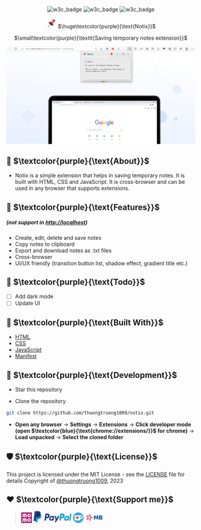 <div align="center">
  <img src="https://img.shields.io/badge/w3c-validated-brightgreen" alt="w3c_badge" />
  <img src="https://img.shields.io/github/languages/code-size/thuongtruong1009/notix" alt="w3c_badge" />
  <img src="https://img.shields.io/github/license/thuongtruong1009/notix" alt="w3c_badge" />

  <img src="icons/icon48.png" width="28" height="28" /> $\huge\textcolor{purple}{\text{Notix}}$

  $\small\textcolor{purple}{\textit{Saving temporary notes extension}}$
</div>

![Preview](public/preview.png)

## 📢 $\textcolor{purple}{\text{About}}$

* Notix is a simple extension that helps in saving temporary notes. It is built with HTML, CSS and JavaScript. It is cross-browser and can be used in any browser that supports extensions.

## 🎉 $\textcolor{purple}{\text{Features}}$

##### (not support in <ins>http://localhost</ins>)

-   Create, edit, delete and save notes
-   Copy notes to clipboard
-   Export and download notes as .txt files
-   Cross-browser
-   UI/UX friendly (transition button list, shadow effect, gradient title etc.)

## 🎯 $\textcolor{purple}{\text{Todo}}$

-   [ ] Add dark mode
-   [ ] Update UI

## 🧩 $\textcolor{purple}{\text{Built With}}$

-   [HTML](https://www.w3schools.com/html/)
-   [CSS](https://www.w3schools.com/css/)
-   [JavaScript](https://www.w3schools.com/js/)
-   [Manifest](https://developer.chrome.com/docs/extensions/mv3/manifest/)

## 🔨 $\textcolor{purple}{\text{Development}}$

- Star this repository

- Clone the repository

```bash
git clone https://github.com/thuongtruong1009/notix.git
```

-   **Open any browser** -> **Settings** -> **Extensions** -> **Click developer mode (open $\textcolor{blue}{\text{chrome://extensions/}}$ for chrome)** -> **Load unpacked** -> **Select the cloned folder**

## 🛡️ $\textcolor{purple}{\text{License}}$

This project is licensed under the MIT License - see the [LICENSE](LICENSE) file for details
Copyright of [@thuongtruong1009](https://github.com/thuongtruong1009), 2023

## ❤️ $\textcolor{purple}{\text{Support me}}$

> <a href="https://nhantien.momo.vn/0917085937"><img height="28"  src="public/momo.svg"></a>
<a href="https://www.paypal.me/thuongtruong1009"><img height="32"  src="public/paypal.svg"></a>
<a href='https://ko-fi.com/thuongtruong1009'><img height='26' style='border:0px;height:28px;color:blue' src='public/kofi.svg' border='0' alt='Buy Me a Coffee at ko-fi.com' /></a>
<a href="public/mb_qr.jpg"><img height="30"  src="public/mbbank.svg"></a>
